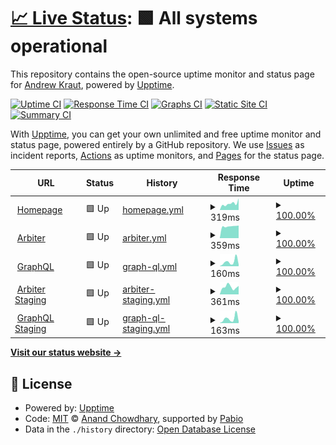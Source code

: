 # [📈 Live Status](https://opie4624.github.io/permiso-status): <!--live status--> **🟩 All systems operational**

This repository contains the open-source uptime monitor and status page for [Andrew Kraut](http://opie.at/), powered by [Upptime](https://github.com/upptime/upptime).

[![Uptime CI](https://github.com/opie4624/permiso-status/workflows/Uptime%20CI/badge.svg)](https://github.com/opie4624/permiso-status/actions?query=workflow%3A%22Uptime+CI%22)
[![Response Time CI](https://github.com/opie4624/permiso-status/workflows/Response%20Time%20CI/badge.svg)](https://github.com/opie4624/permiso-status/actions?query=workflow%3A%22Response+Time+CI%22)
[![Graphs CI](https://github.com/opie4624/permiso-status/workflows/Graphs%20CI/badge.svg)](https://github.com/opie4624/permiso-status/actions?query=workflow%3A%22Graphs+CI%22)
[![Static Site CI](https://github.com/opie4624/permiso-status/workflows/Static%20Site%20CI/badge.svg)](https://github.com/opie4624/permiso-status/actions?query=workflow%3A%22Static+Site+CI%22)
[![Summary CI](https://github.com/opie4624/permiso-status/workflows/Summary%20CI/badge.svg)](https://github.com/opie4624/permiso-status/actions?query=workflow%3A%22Summary+CI%22)

With [Upptime](https://upptime.js.org), you can get your own unlimited and free uptime monitor and status page, powered entirely by a GitHub repository. We use [Issues](https://github.com/opie4624/permiso-status/issues) as incident reports, [Actions](https://github.com/opie4624/permiso-status/actions) as uptime monitors, and [Pages](https://opie4624.github.io/permiso-status) for the status page.

<!--start: status pages-->
<!-- This summary is generated by Upptime (https://github.com/upptime/upptime) -->
<!-- Do not edit this manually, your changes will be overwritten -->
<!-- prettier-ignore -->
| URL | Status | History | Response Time | Uptime |
| --- | ------ | ------- | ------------- | ------ |
| <img alt="" src="https://icons.duckduckgo.com/ip3/permiso.io.ico" height="13"> [Homepage](https://permiso.io) | 🟩 Up | [homepage.yml](https://github.com/opie4624/permiso-status/commits/HEAD/history/homepage.yml) | <details><summary><img alt="Response time graph" src="./graphs/homepage/response-time-week.png" height="20"> 319ms</summary><br><a href="https://opie4624.github.io/permiso-status/history/homepage"><img alt="Response time 262" src="https://img.shields.io/endpoint?url=https%3A%2F%2Fraw.githubusercontent.com%2Fopie4624%2Fpermiso-status%2FHEAD%2Fapi%2Fhomepage%2Fresponse-time.json"></a><br><a href="https://opie4624.github.io/permiso-status/history/homepage"><img alt="24-hour response time 342" src="https://img.shields.io/endpoint?url=https%3A%2F%2Fraw.githubusercontent.com%2Fopie4624%2Fpermiso-status%2FHEAD%2Fapi%2Fhomepage%2Fresponse-time-day.json"></a><br><a href="https://opie4624.github.io/permiso-status/history/homepage"><img alt="7-day response time 319" src="https://img.shields.io/endpoint?url=https%3A%2F%2Fraw.githubusercontent.com%2Fopie4624%2Fpermiso-status%2FHEAD%2Fapi%2Fhomepage%2Fresponse-time-week.json"></a><br><a href="https://opie4624.github.io/permiso-status/history/homepage"><img alt="30-day response time 269" src="https://img.shields.io/endpoint?url=https%3A%2F%2Fraw.githubusercontent.com%2Fopie4624%2Fpermiso-status%2FHEAD%2Fapi%2Fhomepage%2Fresponse-time-month.json"></a><br><a href="https://opie4624.github.io/permiso-status/history/homepage"><img alt="1-year response time 262" src="https://img.shields.io/endpoint?url=https%3A%2F%2Fraw.githubusercontent.com%2Fopie4624%2Fpermiso-status%2FHEAD%2Fapi%2Fhomepage%2Fresponse-time-year.json"></a></details> | <details><summary><a href="https://opie4624.github.io/permiso-status/history/homepage">100.00%</a></summary><a href="https://opie4624.github.io/permiso-status/history/homepage"><img alt="All-time uptime 100.00%" src="https://img.shields.io/endpoint?url=https%3A%2F%2Fraw.githubusercontent.com%2Fopie4624%2Fpermiso-status%2FHEAD%2Fapi%2Fhomepage%2Fuptime.json"></a><br><a href="https://opie4624.github.io/permiso-status/history/homepage"><img alt="24-hour uptime 100.00%" src="https://img.shields.io/endpoint?url=https%3A%2F%2Fraw.githubusercontent.com%2Fopie4624%2Fpermiso-status%2FHEAD%2Fapi%2Fhomepage%2Fuptime-day.json"></a><br><a href="https://opie4624.github.io/permiso-status/history/homepage"><img alt="7-day uptime 100.00%" src="https://img.shields.io/endpoint?url=https%3A%2F%2Fraw.githubusercontent.com%2Fopie4624%2Fpermiso-status%2FHEAD%2Fapi%2Fhomepage%2Fuptime-week.json"></a><br><a href="https://opie4624.github.io/permiso-status/history/homepage"><img alt="30-day uptime 100.00%" src="https://img.shields.io/endpoint?url=https%3A%2F%2Fraw.githubusercontent.com%2Fopie4624%2Fpermiso-status%2FHEAD%2Fapi%2Fhomepage%2Fuptime-month.json"></a><br><a href="https://opie4624.github.io/permiso-status/history/homepage"><img alt="1-year uptime 100.00%" src="https://img.shields.io/endpoint?url=https%3A%2F%2Fraw.githubusercontent.com%2Fopie4624%2Fpermiso-status%2FHEAD%2Fapi%2Fhomepage%2Fuptime-year.json"></a></details>
| <img alt="" src="https://icons.duckduckgo.com/ip3/arbiter.permiso.io.ico" height="13"> [Arbiter](https://arbiter.permiso.io) | 🟩 Up | [arbiter.yml](https://github.com/opie4624/permiso-status/commits/HEAD/history/arbiter.yml) | <details><summary><img alt="Response time graph" src="./graphs/arbiter/response-time-week.png" height="20"> 359ms</summary><br><a href="https://opie4624.github.io/permiso-status/history/arbiter"><img alt="Response time 345" src="https://img.shields.io/endpoint?url=https%3A%2F%2Fraw.githubusercontent.com%2Fopie4624%2Fpermiso-status%2FHEAD%2Fapi%2Farbiter%2Fresponse-time.json"></a><br><a href="https://opie4624.github.io/permiso-status/history/arbiter"><img alt="24-hour response time 262" src="https://img.shields.io/endpoint?url=https%3A%2F%2Fraw.githubusercontent.com%2Fopie4624%2Fpermiso-status%2FHEAD%2Fapi%2Farbiter%2Fresponse-time-day.json"></a><br><a href="https://opie4624.github.io/permiso-status/history/arbiter"><img alt="7-day response time 359" src="https://img.shields.io/endpoint?url=https%3A%2F%2Fraw.githubusercontent.com%2Fopie4624%2Fpermiso-status%2FHEAD%2Fapi%2Farbiter%2Fresponse-time-week.json"></a><br><a href="https://opie4624.github.io/permiso-status/history/arbiter"><img alt="30-day response time 369" src="https://img.shields.io/endpoint?url=https%3A%2F%2Fraw.githubusercontent.com%2Fopie4624%2Fpermiso-status%2FHEAD%2Fapi%2Farbiter%2Fresponse-time-month.json"></a><br><a href="https://opie4624.github.io/permiso-status/history/arbiter"><img alt="1-year response time 345" src="https://img.shields.io/endpoint?url=https%3A%2F%2Fraw.githubusercontent.com%2Fopie4624%2Fpermiso-status%2FHEAD%2Fapi%2Farbiter%2Fresponse-time-year.json"></a></details> | <details><summary><a href="https://opie4624.github.io/permiso-status/history/arbiter">100.00%</a></summary><a href="https://opie4624.github.io/permiso-status/history/arbiter"><img alt="All-time uptime 100.00%" src="https://img.shields.io/endpoint?url=https%3A%2F%2Fraw.githubusercontent.com%2Fopie4624%2Fpermiso-status%2FHEAD%2Fapi%2Farbiter%2Fuptime.json"></a><br><a href="https://opie4624.github.io/permiso-status/history/arbiter"><img alt="24-hour uptime 100.00%" src="https://img.shields.io/endpoint?url=https%3A%2F%2Fraw.githubusercontent.com%2Fopie4624%2Fpermiso-status%2FHEAD%2Fapi%2Farbiter%2Fuptime-day.json"></a><br><a href="https://opie4624.github.io/permiso-status/history/arbiter"><img alt="7-day uptime 100.00%" src="https://img.shields.io/endpoint?url=https%3A%2F%2Fraw.githubusercontent.com%2Fopie4624%2Fpermiso-status%2FHEAD%2Fapi%2Farbiter%2Fuptime-week.json"></a><br><a href="https://opie4624.github.io/permiso-status/history/arbiter"><img alt="30-day uptime 100.00%" src="https://img.shields.io/endpoint?url=https%3A%2F%2Fraw.githubusercontent.com%2Fopie4624%2Fpermiso-status%2FHEAD%2Fapi%2Farbiter%2Fuptime-month.json"></a><br><a href="https://opie4624.github.io/permiso-status/history/arbiter"><img alt="1-year uptime 100.00%" src="https://img.shields.io/endpoint?url=https%3A%2F%2Fraw.githubusercontent.com%2Fopie4624%2Fpermiso-status%2FHEAD%2Fapi%2Farbiter%2Fuptime-year.json"></a></details>
| <img alt="" src="https://icons.duckduckgo.com/ip3/arbiter.permiso.io.ico" height="13"> [GraphQL](https://arbiter.permiso.io/api/dev/graphql) | 🟩 Up | [graph-ql.yml](https://github.com/opie4624/permiso-status/commits/HEAD/history/graph-ql.yml) | <details><summary><img alt="Response time graph" src="./graphs/graph-ql/response-time-week.png" height="20"> 160ms</summary><br><a href="https://opie4624.github.io/permiso-status/history/graph-ql"><img alt="Response time 185" src="https://img.shields.io/endpoint?url=https%3A%2F%2Fraw.githubusercontent.com%2Fopie4624%2Fpermiso-status%2FHEAD%2Fapi%2Fgraph-ql%2Fresponse-time.json"></a><br><a href="https://opie4624.github.io/permiso-status/history/graph-ql"><img alt="24-hour response time 174" src="https://img.shields.io/endpoint?url=https%3A%2F%2Fraw.githubusercontent.com%2Fopie4624%2Fpermiso-status%2FHEAD%2Fapi%2Fgraph-ql%2Fresponse-time-day.json"></a><br><a href="https://opie4624.github.io/permiso-status/history/graph-ql"><img alt="7-day response time 160" src="https://img.shields.io/endpoint?url=https%3A%2F%2Fraw.githubusercontent.com%2Fopie4624%2Fpermiso-status%2FHEAD%2Fapi%2Fgraph-ql%2Fresponse-time-week.json"></a><br><a href="https://opie4624.github.io/permiso-status/history/graph-ql"><img alt="30-day response time 157" src="https://img.shields.io/endpoint?url=https%3A%2F%2Fraw.githubusercontent.com%2Fopie4624%2Fpermiso-status%2FHEAD%2Fapi%2Fgraph-ql%2Fresponse-time-month.json"></a><br><a href="https://opie4624.github.io/permiso-status/history/graph-ql"><img alt="1-year response time 185" src="https://img.shields.io/endpoint?url=https%3A%2F%2Fraw.githubusercontent.com%2Fopie4624%2Fpermiso-status%2FHEAD%2Fapi%2Fgraph-ql%2Fresponse-time-year.json"></a></details> | <details><summary><a href="https://opie4624.github.io/permiso-status/history/graph-ql">100.00%</a></summary><a href="https://opie4624.github.io/permiso-status/history/graph-ql"><img alt="All-time uptime 100.00%" src="https://img.shields.io/endpoint?url=https%3A%2F%2Fraw.githubusercontent.com%2Fopie4624%2Fpermiso-status%2FHEAD%2Fapi%2Fgraph-ql%2Fuptime.json"></a><br><a href="https://opie4624.github.io/permiso-status/history/graph-ql"><img alt="24-hour uptime 100.00%" src="https://img.shields.io/endpoint?url=https%3A%2F%2Fraw.githubusercontent.com%2Fopie4624%2Fpermiso-status%2FHEAD%2Fapi%2Fgraph-ql%2Fuptime-day.json"></a><br><a href="https://opie4624.github.io/permiso-status/history/graph-ql"><img alt="7-day uptime 100.00%" src="https://img.shields.io/endpoint?url=https%3A%2F%2Fraw.githubusercontent.com%2Fopie4624%2Fpermiso-status%2FHEAD%2Fapi%2Fgraph-ql%2Fuptime-week.json"></a><br><a href="https://opie4624.github.io/permiso-status/history/graph-ql"><img alt="30-day uptime 100.00%" src="https://img.shields.io/endpoint?url=https%3A%2F%2Fraw.githubusercontent.com%2Fopie4624%2Fpermiso-status%2FHEAD%2Fapi%2Fgraph-ql%2Fuptime-month.json"></a><br><a href="https://opie4624.github.io/permiso-status/history/graph-ql"><img alt="1-year uptime 100.00%" src="https://img.shields.io/endpoint?url=https%3A%2F%2Fraw.githubusercontent.com%2Fopie4624%2Fpermiso-status%2FHEAD%2Fapi%2Fgraph-ql%2Fuptime-year.json"></a></details>
| <img alt="" src="https://icons.duckduckgo.com/ip3/staging-arbiter.permiso.io.ico" height="13"> [Arbiter Staging](https://staging-arbiter.permiso.io) | 🟩 Up | [arbiter-staging.yml](https://github.com/opie4624/permiso-status/commits/HEAD/history/arbiter-staging.yml) | <details><summary><img alt="Response time graph" src="./graphs/arbiter-staging/response-time-week.png" height="20"> 361ms</summary><br><a href="https://opie4624.github.io/permiso-status/history/arbiter-staging"><img alt="Response time 340" src="https://img.shields.io/endpoint?url=https%3A%2F%2Fraw.githubusercontent.com%2Fopie4624%2Fpermiso-status%2FHEAD%2Fapi%2Farbiter-staging%2Fresponse-time.json"></a><br><a href="https://opie4624.github.io/permiso-status/history/arbiter-staging"><img alt="24-hour response time 376" src="https://img.shields.io/endpoint?url=https%3A%2F%2Fraw.githubusercontent.com%2Fopie4624%2Fpermiso-status%2FHEAD%2Fapi%2Farbiter-staging%2Fresponse-time-day.json"></a><br><a href="https://opie4624.github.io/permiso-status/history/arbiter-staging"><img alt="7-day response time 361" src="https://img.shields.io/endpoint?url=https%3A%2F%2Fraw.githubusercontent.com%2Fopie4624%2Fpermiso-status%2FHEAD%2Fapi%2Farbiter-staging%2Fresponse-time-week.json"></a><br><a href="https://opie4624.github.io/permiso-status/history/arbiter-staging"><img alt="30-day response time 331" src="https://img.shields.io/endpoint?url=https%3A%2F%2Fraw.githubusercontent.com%2Fopie4624%2Fpermiso-status%2FHEAD%2Fapi%2Farbiter-staging%2Fresponse-time-month.json"></a><br><a href="https://opie4624.github.io/permiso-status/history/arbiter-staging"><img alt="1-year response time 340" src="https://img.shields.io/endpoint?url=https%3A%2F%2Fraw.githubusercontent.com%2Fopie4624%2Fpermiso-status%2FHEAD%2Fapi%2Farbiter-staging%2Fresponse-time-year.json"></a></details> | <details><summary><a href="https://opie4624.github.io/permiso-status/history/arbiter-staging">100.00%</a></summary><a href="https://opie4624.github.io/permiso-status/history/arbiter-staging"><img alt="All-time uptime 100.00%" src="https://img.shields.io/endpoint?url=https%3A%2F%2Fraw.githubusercontent.com%2Fopie4624%2Fpermiso-status%2FHEAD%2Fapi%2Farbiter-staging%2Fuptime.json"></a><br><a href="https://opie4624.github.io/permiso-status/history/arbiter-staging"><img alt="24-hour uptime 100.00%" src="https://img.shields.io/endpoint?url=https%3A%2F%2Fraw.githubusercontent.com%2Fopie4624%2Fpermiso-status%2FHEAD%2Fapi%2Farbiter-staging%2Fuptime-day.json"></a><br><a href="https://opie4624.github.io/permiso-status/history/arbiter-staging"><img alt="7-day uptime 100.00%" src="https://img.shields.io/endpoint?url=https%3A%2F%2Fraw.githubusercontent.com%2Fopie4624%2Fpermiso-status%2FHEAD%2Fapi%2Farbiter-staging%2Fuptime-week.json"></a><br><a href="https://opie4624.github.io/permiso-status/history/arbiter-staging"><img alt="30-day uptime 100.00%" src="https://img.shields.io/endpoint?url=https%3A%2F%2Fraw.githubusercontent.com%2Fopie4624%2Fpermiso-status%2FHEAD%2Fapi%2Farbiter-staging%2Fuptime-month.json"></a><br><a href="https://opie4624.github.io/permiso-status/history/arbiter-staging"><img alt="1-year uptime 100.00%" src="https://img.shields.io/endpoint?url=https%3A%2F%2Fraw.githubusercontent.com%2Fopie4624%2Fpermiso-status%2FHEAD%2Fapi%2Farbiter-staging%2Fuptime-year.json"></a></details>
| <img alt="" src="https://icons.duckduckgo.com/ip3/staging-arbiter.permiso.io.ico" height="13"> [GraphQL Staging](https://staging-arbiter.permiso.io/api/dev/graphql) | 🟩 Up | [graph-ql-staging.yml](https://github.com/opie4624/permiso-status/commits/HEAD/history/graph-ql-staging.yml) | <details><summary><img alt="Response time graph" src="./graphs/graph-ql-staging/response-time-week.png" height="20"> 163ms</summary><br><a href="https://opie4624.github.io/permiso-status/history/graph-ql-staging"><img alt="Response time 207" src="https://img.shields.io/endpoint?url=https%3A%2F%2Fraw.githubusercontent.com%2Fopie4624%2Fpermiso-status%2FHEAD%2Fapi%2Fgraph-ql-staging%2Fresponse-time.json"></a><br><a href="https://opie4624.github.io/permiso-status/history/graph-ql-staging"><img alt="24-hour response time 175" src="https://img.shields.io/endpoint?url=https%3A%2F%2Fraw.githubusercontent.com%2Fopie4624%2Fpermiso-status%2FHEAD%2Fapi%2Fgraph-ql-staging%2Fresponse-time-day.json"></a><br><a href="https://opie4624.github.io/permiso-status/history/graph-ql-staging"><img alt="7-day response time 163" src="https://img.shields.io/endpoint?url=https%3A%2F%2Fraw.githubusercontent.com%2Fopie4624%2Fpermiso-status%2FHEAD%2Fapi%2Fgraph-ql-staging%2Fresponse-time-week.json"></a><br><a href="https://opie4624.github.io/permiso-status/history/graph-ql-staging"><img alt="30-day response time 178" src="https://img.shields.io/endpoint?url=https%3A%2F%2Fraw.githubusercontent.com%2Fopie4624%2Fpermiso-status%2FHEAD%2Fapi%2Fgraph-ql-staging%2Fresponse-time-month.json"></a><br><a href="https://opie4624.github.io/permiso-status/history/graph-ql-staging"><img alt="1-year response time 207" src="https://img.shields.io/endpoint?url=https%3A%2F%2Fraw.githubusercontent.com%2Fopie4624%2Fpermiso-status%2FHEAD%2Fapi%2Fgraph-ql-staging%2Fresponse-time-year.json"></a></details> | <details><summary><a href="https://opie4624.github.io/permiso-status/history/graph-ql-staging">100.00%</a></summary><a href="https://opie4624.github.io/permiso-status/history/graph-ql-staging"><img alt="All-time uptime 100.00%" src="https://img.shields.io/endpoint?url=https%3A%2F%2Fraw.githubusercontent.com%2Fopie4624%2Fpermiso-status%2FHEAD%2Fapi%2Fgraph-ql-staging%2Fuptime.json"></a><br><a href="https://opie4624.github.io/permiso-status/history/graph-ql-staging"><img alt="24-hour uptime 100.00%" src="https://img.shields.io/endpoint?url=https%3A%2F%2Fraw.githubusercontent.com%2Fopie4624%2Fpermiso-status%2FHEAD%2Fapi%2Fgraph-ql-staging%2Fuptime-day.json"></a><br><a href="https://opie4624.github.io/permiso-status/history/graph-ql-staging"><img alt="7-day uptime 100.00%" src="https://img.shields.io/endpoint?url=https%3A%2F%2Fraw.githubusercontent.com%2Fopie4624%2Fpermiso-status%2FHEAD%2Fapi%2Fgraph-ql-staging%2Fuptime-week.json"></a><br><a href="https://opie4624.github.io/permiso-status/history/graph-ql-staging"><img alt="30-day uptime 100.00%" src="https://img.shields.io/endpoint?url=https%3A%2F%2Fraw.githubusercontent.com%2Fopie4624%2Fpermiso-status%2FHEAD%2Fapi%2Fgraph-ql-staging%2Fuptime-month.json"></a><br><a href="https://opie4624.github.io/permiso-status/history/graph-ql-staging"><img alt="1-year uptime 100.00%" src="https://img.shields.io/endpoint?url=https%3A%2F%2Fraw.githubusercontent.com%2Fopie4624%2Fpermiso-status%2FHEAD%2Fapi%2Fgraph-ql-staging%2Fuptime-year.json"></a></details>

<!--end: status pages-->

[**Visit our status website →**](https://opie4624.github.io/permiso-status)

## 📄 License

- Powered by: [Upptime](https://github.com/upptime/upptime)
- Code: [MIT](./LICENSE) © [Anand Chowdhary](https://anandchowdhary.com), supported by [Pabio](https://pabio.com)
- Data in the `./history` directory: [Open Database License](https://opendatacommons.org/licenses/odbl/1-0/)
